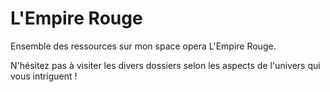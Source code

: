 # L'Empire Rouge
Ensemble des ressources sur mon space opera L'Empire Rouge.

N'hésitez pas à visiter les divers dossiers selon les aspects de l'univers qui vous intriguent !
